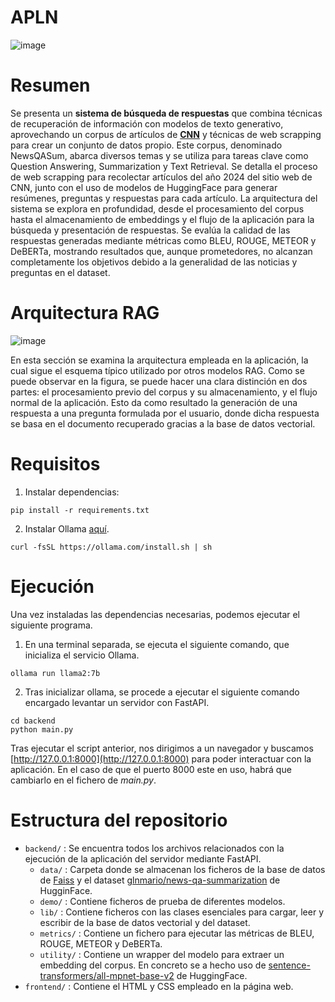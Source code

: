 # APLN

![image](https://miro.medium.com/v2/resize:fit:828/format:webp/1*6gCWNpLy6DW3ArYliIUFcQ.gif)

# Resumen

Se presenta un __sistema de búsqueda de respuestas__ que combina técnicas de recuperación de información con modelos de texto generativo, aprovechando un corpus de artículos de __[CNN](https://edition.cnn.com/)__ y técnicas de web scrapping para crear un conjunto de datos propio. Este corpus, denominado NewsQASum, abarca diversos temas y se utiliza para tareas clave como Question Answering, Summarization y Text Retrieval. Se detalla el proceso de web scrapping para recolectar artículos del año 2024 del sitio web de CNN, junto con el uso de modelos de HuggingFace para generar resúmenes, preguntas y respuestas para cada artículo. La arquitectura del sistema se explora en profundidad, desde el procesamiento del corpus hasta el almacenamiento de embeddings y el flujo de la aplicación para la búsqueda y presentación de respuestas. Se evalúa la calidad de las respuestas generadas mediante métricas como BLEU, ROUGE, METEOR y DeBERTa, mostrando resultados que, aunque prometedores, no alcanzan completamente los objetivos debido a la generalidad de las noticias y preguntas en el dataset.

# Arquitectura RAG
![image](https://miro.medium.com/v2/resize:fit:828/format:webp/1*6gCWNpLy6DW3ArYliIUFcQ.gif)

En esta sección se examina la arquitectura empleada en la aplicación, la cual sigue el esquema típico utilizado por otros modelos RAG. Como se puede observar en la figura, se puede hacer una clara distinción en dos partes: el procesamiento previo del corpus y su almacenamiento, y el flujo normal de la aplicación. Esto da como resultado la generación de una respuesta a una pregunta formulada por el usuario, donde dicha respuesta se basa en el documento recuperado gracias a la base de datos vectorial.

# Requisitos
1. Instalar dependencias:
```
pip install -r requirements.txt
```

2. Instalar Ollama [aquí](https://ollama.com/).
```
curl -fsSL https://ollama.com/install.sh | sh
```


# Ejecución
Una vez instaladas las dependencias necesarias, podemos ejecutar el siguiente programa.

  1. En una terminal separada, se ejecuta el siguiente comando, que inicializa el servicio Ollama.
```
ollama run llama2:7b
``` 
  2. Tras inicializar ollama, se procede a ejecutar el siguiente comando encargado levantar un servidor con FastAPI.
```
cd backend
python main.py
```

Tras ejecutar el script anterior, nos dirigimos a un navegador y buscamos [http://127.0.0.1:8000](http://127.0.0.1:8000) para poder interactuar con la aplicación.
En el caso de que el puerto 8000 este en uso, habrá que cambiarlo en el fichero de _main.py_.


# Estructura del repositorio
- `backend/` : Se encuentra todos los archivos relacionados con la ejecución de la aplicación del servidor mediante FastAPI.
  - `data/` : Carpeta donde se almacenan los ficheros de la base de datos de [Faiss](https://github.com/facebookresearch/faiss) y el dataset [glnmario/news-qa-summarization](https://huggingface.co/datasets/glnmario/news-qa-summarization) de HugginFace.
  - `demo/` : Contiene ficheros de prueba de diferentes modelos.
  - `lib/` : Contiene ficheros con las clases esenciales para cargar, leer y escribir de la base de datos vectorial y del dataset.
  - `metrics/` : Contiene un fichero para ejecutar las métricas de BLEU, ROUGE, METEOR y DeBERTa.
  - `utility/` : Contiene un wrapper del modelo para extraer un embedding del corpus. En concreto se a hecho uso de [sentence-transformers/all-mpnet-base-v2](https://huggingface.co/sentence-transformers/all-mpnet-base-v2) de HuggingFace.
- `frontend/` : Contiene el HTML y CSS empleado en la página web.
